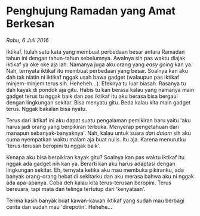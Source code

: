 # Penghujung Ramadan yang Amat Berkesan

_Rabu, 6 Juli 2016_

Iktikaf. Itulah satu kata yang membuat perbedaan besar antara Ramadan tahun ini dengan tahun-tahun sebelumnya. Awalnya sih pas waktu diajak iktikaf ya oke oke aja lah. Namanya juga aku orang yang _easy going_ kan ya. Nah, ternyata iktikaf itu membuat perbedaan yang besar. Soalnya kan aku dah tak niatin ni iktikaf nggak usah bawa gadget (walaupun pas iktikaf minjem-minjem terus sih. Heheheh...). Efeknya tu luar biasah. Rasanya tu dah kayak di pondok aja gitu. Habis tu kan berasa kalau yang namanya main gadget terus tu nggak baik dan pas iktikaf itu aku berasa bisa bergaul dengan lingkungan sekitar. Bisa menyatu gitu. Beda kalau kita main gadget terus. Nggak bakalan bisa nyatu.

Terus dari iktikaf ini aku dapat suatu pengalaman pemikiran baru yaitu 'aku harus jadi orang yang berpikiran terbuka. Menyerap pengetahuan dari manapun sebanyak-banyaknya'. Nah, kalau untuk suara _dari dalam_ sih aku cuma nyempatkan waktu malam aja buat nulis. Itu aja. Karena menurutku 'terus-terusan beropini tu nggak baik'.

Kenapa aku bisa berpikiran kayak gitu? Soalnya kan pas waktu iktikaf itu nggak ada gadget nih kan ya. Berarti kan aku harus adaptasi dengan lingkungan sekitar. Eh, ternyata ketika aku mau membuka pikiranku, ada banyak orang-orang hebat di sekitarku dan aku merasa bahwa aku ni nggak ada apa-apanya. Coba deh kalau kita terus-terusan beropini. Terus bersuara, tapi mata dan telinga tertutup dari 'kenyataan'.

Terima kasih banyak buat kawan-kawan iktikaf yang sudah mau berbagi cerita dan sudah mau 'direpotin'. Hehehe...